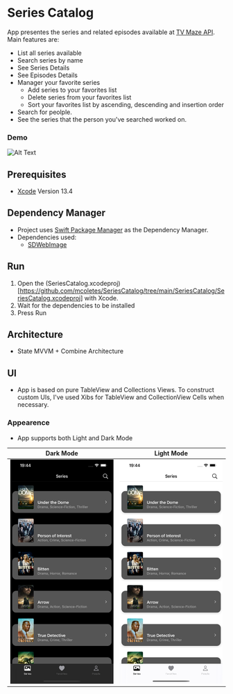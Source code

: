 # Series Catalog
App presentes the series and related episodes available at [TV Maze API](https://www.tvmaze.com/api). Main features are:
* List all series available
* Search series by name
* See Series Details
* See Episodes Details
* Manager your favorite series
    * Add series to your favorites list
    * Delete series from your favorites list
    * Sort your favorites list by ascending, descending and insertion order
* Search for peolple.
* See the series that the person you've searched worked on.

### Demo
![Alt Text](./Images/AppPreview.gif)

## Prerequisites
* [Xcode](https://developer.apple.com/xcode/) Version 13.4

## Dependency Manager
* Project uses [Swift Package Manager](https://www.swift.org/package-manager/) as the Dependency Manager.
* Dependencies used:
    * [SDWebImage](https://github.com/SDWebImage/SDWebImage)

## Run
1. Open the (SeriesCatalog.xcodeproj)[https://github.com/mcoletes/SeriesCatalog/tree/main/SeriesCatalog/SeriesCatalog.xcodeproj] with Xcode.
2. Wait for the dependencies to be installed
3. Press Run
## Architecture
* State MVVM + Combine Architecture

## UI
* App is based on pure TableView and Collections Views. To construct custom UIs, I've used Xibs for TableView and CollectionView Cells when necessary.

### Appearence
* App supports both Light and Dark Mode

Dark Mode           |  Light Mode
:-------------------------:|:-------------------------:
![DarkMode](./Images/DarkMode.png)  |  ![LightMode](./Images/LightMode.png)